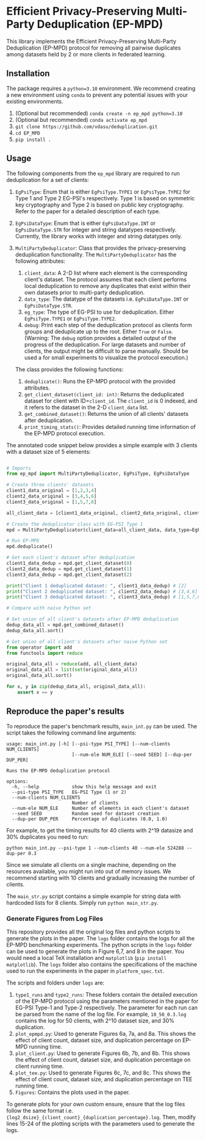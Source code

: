 # Efficient Privacy-Preserving Multi-Party Deduplication (EP-MPD)

This library implements the Efficient Privacy-Preserving Multi-Party Deduplication (EP-MPD) protocol for removing all pairwise duplicates among datasets held by 2 or more clients in federated learning.

## Installation

The package requires a `python=3.10` environment. We recommend creating a new environment using `conda` to prevent any potential issues with your existing environments.

1. (Optional but recommended) `conda create -n ep_mpd python=3.10`
2. (Optional but recommended) `conda activate ep_mpd`
3. `git clone https://github.com/vdasu/deduplication.git`
4. `cd EP_MPD`
5. `pip install .`


## Usage

The following components from the `ep_mpd` library are required to run deduplication for a set of clients:

1. `EgPsiType`: Enum that is either `EgPsiType.TYPE1` or `EgPsiType.TYPE2` for Type 1 and Type 2 EG-PSI's respectively. Type 1 is based on symmetric key cryptography and Type 2 is based on public key cryptography. Refer to the paper for a detailed description of each type. 
2. `EgPsiDataType`: Enum that is either `EgPsiDataType.INT` or `EgPsiDataType.STR` for integer and string datatypes respectively. Currently, the library works with integer and string datatypes only.
3. `MultiPartyDeduplicator`: Class that provides the privacy-preserving deduplication functionality. The `MultiPartyDeduplicator` has the following attributes:
   1. `client_data`: A 2-D list where each element is the corresponding client's dataset. The protocol assumes that each client performs local deduplication to remove any duplicates that exist within their own datasets prior to multi-party deduplication.
   2. `data_type`: The datatype of the datasets i.e. `EgPsiDataType.INT` or `EgPsiDataType.STR`.
   3. `eg_type`: The type of EG-PSI to use for deduplication. Either `EgPsiType.TYPE1` or `EgPsiType.TYPE2`.
   4. `debug`: Print each step of the deduplication protocol as clients form groups and deduplicate up to the root. Either `True` or `False`. (Warning: The `debug` option provides a detailed output of the progress of the deduplication. For large datasets and number of clients, the output might be difficult to parse manually. Should be used a for small experiments to visualize the protocol execution.)
  
   The class provides the following functions:
   1. `deduplicate()`: Runs the EP-MPD protocol with the provided attributes.
   2. `get_client_dataset(client_id: int)`: Returns the deduplicated dataset for client with ID=`client_id`. The `client_id` is 0 indexed, and it refers to the dataset in the 2-D `client_data` list.
   3. `get_combined_dataset()`: Returns the union of all clients' datasets after deduplication.
   4. `print_timing_stats()`: Provides detailed running time information of the EP-MPD protocol execution.

The annotated code snippet below provides a simple example with 3 clients with a dataset size of 5 elements:

```python

# Imports
from ep_mpd import MultiPartyDeduplicator, EgPsiType, EgPsiDataType

# Create three clients' datasets
client1_data_original = [1,2,3,4]
client2_data_original = [3,4,5,6]
client3_data_original = [1,5,7,8]

all_client_data = [client1_data_original, client2_data_original, client3_data_original]

# Create the deduplicator class with EG-PSI Type 1
mpd = MultiPartyDeduplicator(client_data=all_client_data, data_type=EgPsiDataType.INT, eg_type=EgPsiType.TYPE1, debug=False)

# Run EP-MPD
mpd.deduplicate()

# Get each client's dataset after deduplication
client1_data_dedup = mpd.get_client_dataset(0)
client2_data_dedup = mpd.get_client_dataset(1)
client3_data_dedup = mpd.get_client_dataset(2)

print("Client 1 deduplicated dataset: ", client1_data_dedup) # [2]
print("Client 2 deduplicated dataset: ", client2_data_dedup) # [3,4,6]
print("Client 3 deduplicated dataset: ", client3_data_dedup) # [1,5,7,8]

# Compare with naive Python set 

# Get union of all client's datasets after EP-MPD deduplication
dedup_data_all = mpd.get_combined_dataset()
dedup_data_all.sort()

# Get union of all client's datasets after naive Python set
from operator import add
from functools import reduce

original_data_all = reduce(add, all_client_data)
original_data_all = list(set(original_data_all))
original_data_all.sort()

for x, y in zip(dedup_data_all, original_data_all):
    assert x == y
```

## Reproduce the paper's results

To reproduce the paper's benchmark results, `main_int.py` can be used. The script takes the following command line arguments:

```
usage: main_int.py [-h] [--psi-type PSI_TYPE] [--num-clients NUM_CLIENTS]
                        [--num-ele NUM_ELE] [--seed SEED] [--dup-per DUP_PER]

Runs the EP-MPD deduplication protocol

options:
  -h, --help            show this help message and exit
  --psi-type PSI_TYPE   EG-PSI Type (1 or 2)
  --num-clients NUM_CLIENTS
                        Number of clients
  --num-ele NUM_ELE     Number of elements in each client's dataset
  --seed SEED           Random seed for dataset creation
  --dup-per DUP_PER     Percentage of duplicates (0.0, 1.0)
```

For example, to get the timing results for 40 clients with 2^19 datasize and 30% duplicates you need to run:

```
python main_int.py --psi-type 1 --num-clients 40 --num-ele 524288 --dup-per 0.3
```

Since we simulate all clients on a single machine, depending on the resources available, you might run into out of memory issues. We recommend starting with 10 clients and gradually increasing the number of clients.

The `main_str.py` script contains a simple example for string data with hardcoded lists for 8 clients. Simply run `python main_str.py`.

### Generate Figures from Log Files

This repository provides all the original log files and python scripts to generate the plots in the paper. The `logs` folder contains the logs for all the EP-MPD benchmarking experiments. The python scripts in the `logs` folder can be used to generate the plots in Figure 6,7, and 8 in the paper. You would need a local TeX installation and `matplotlib` (`pip install matplotlib`). The `logs` folder also contains the specifications of the machine used to run the experiments in the paper in `platform_spec.txt`. 

The scripts and folders under `logs` are:

1. `type1_runs` and `type2_runs`: These folders contain the detailed execution of the EP-MPD protocol using the parameters mentioned in the paper for EG-PSI Type-1 and Type-2 respectively. The parameter for each run can be parsed from the name of the log file. For example, `10_50_0.3.log` contains the log for 50 clients, with 2^10 dataset size, and 30% duplication.
2. `plot_epmpd.py`: Used to generate Figures 6a, 7a, and 8a. This shows the effect of client count, dataset size, and duplication percentage on EP-MPD running time.
3. `plot_client.py`: Used to generate Figures 6b, 7b, and 8b. This shows the effect of client count, dataset size, and duplication percentage on client running time.
4. `plot_tee.py`: Used to generate Figures 6c, 7c, and 8c. This shows the effect of client count, dataset size, and duplication percentage on TEE running time.
5. `Figures`: Contains the plots used in the paper.

To generate plots for your own custom ensure, ensure that the log files follow the same format i.e. `{log2_dsize}_{client_count}_{duplication_percentage}.log`. Then, modify lines 15-24 of the plotting scripts with the parameters used to generate the logs. 
